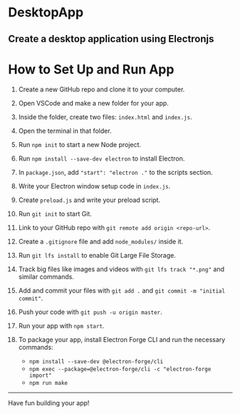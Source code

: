 # DesktopApp
Create a desktop application using Electronjs
---
# How to Set Up and Run App
1. Create a new GitHub repo and clone it to your computer.
2. Open VSCode and make a new folder for your app.
3. Inside the folder, create two files: `index.html` and `index.js`.
4. Open the terminal in that folder.
5. Run `npm init` to start a new Node project.
6. Run `npm install --save-dev electron` to install Electron.
7. In `package.json`, add `"start": "electron ."` to the scripts section.
8. Write your Electron window setup code in `index.js`.
9. Create `preload.js` and write your preload script.
10. Run `git init` to start Git.
11. Link to your GitHub repo with `git remote add origin <repo-url>`.
12. Create a `.gitignore` file and add `node_modules/` inside it.
13. Run `git lfs install` to enable Git Large File Storage.
14. Track big files like images and videos with `git lfs track "*.png"` and similar commands.
15. Add and commit your files with `git add .` and `git commit -m "initial commit"`.
16. Push your code with `git push -u origin master`.
17. Run your app with `npm start`.
18. To package your app, install Electron Forge CLI and run the necessary commands:

    * `npm install --save-dev @electron-forge/cli`
    * `npm exec --package=@electron-forge/cli -c "electron-forge import"`
    * `npm run make`
---
Have fun building your app!
